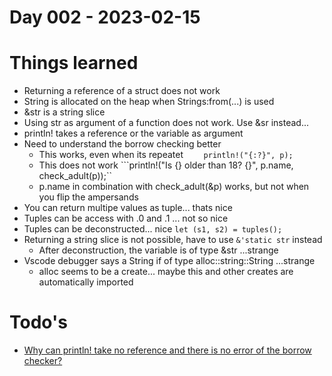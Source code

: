 # Day 002 - 2023-02-15

# Things learned
* Returning a reference of a struct does not work
* String is allocated on the heap when Strings:from(...) is used
* &str is a string slice
* Using str as argument of a function does not work. Use &sr instead...
* println! takes a reference or the variable as argument
* Need to understand the borrow checking better
  * This works, even when its repeatet ```    println!("{:?}", p);```
  * This does not work ```println!("Is {} older than 18? {}", p.name, check_adult(p));``
  * p.name in combination with check_adult(&p) works, but not when you flip the ampersands
* You can return multipe values as tuple... thats nice
* Tuples can be access with .0 and .1 ... not so nice
* Tuples can be deconstructed... nice ```let (s1, s2) = tuples();```
* Returning a string slice is not possible, have to use ```&'static str``` instead
  * After deconstruction, the variable is of type &str ...strange
* Vscode debugger says a String if of type alloc::string::String ...strange
  * alloc seems to be a create... maybe this and other creates are automatically imported

# Todo's
* [Why can println! take no reference and there is no error of the borrow checker?](https://github.com/fratschi/100-days-of-rust/issues/3)
